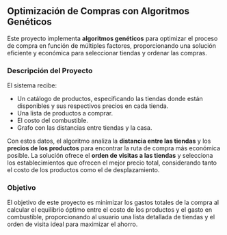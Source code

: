 ## Optimización de Compras con Algoritmos Genéticos

Este proyecto implementa **algoritmos genéticos** para optimizar el proceso de compra en función de múltiples factores, proporcionando una solución eficiente y económica para seleccionar tiendas y ordenar las compras.

### Descripción del Proyecto
El sistema recibe:
- Un catálogo de productos, especificando las tiendas donde están disponibles y sus respectivos precios en cada tienda.
- Una lista de productos a comprar.
- El costo del combustible.
- Grafo con las distancias entre tiendas y la casa.

Con estos datos, el algoritmo analiza la **distancia entre las tiendas** y los **precios de los productos** para encontrar la ruta de compra más económica posible. La solución ofrece el **orden de visitas a las tiendas** y selecciona los establecimientos que ofrecen el mejor precio total, considerando tanto el costo de los productos como el de desplazamiento.

### Objetivo
El objetivo de este proyecto es minimizar los gastos totales de la compra al calcular el equilibrio óptimo entre el costo de los productos y el gasto en combustible, proporcionando al usuario una lista detallada de tiendas y el orden de visita ideal para maximizar el ahorro.
